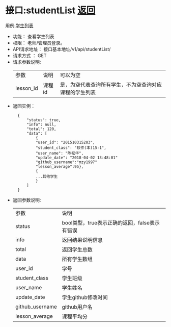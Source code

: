 # 接口:studentList [返回][1]

用例:[学生列表][2]

<ul>
<li>功能： 查看学生列表</li>
<li>权限： 老师/管理员登录。</li>
<li>API请求地址： 接口基本地址/v1/api/studentList/<lesson_id></li>
<li>请求方式 ： GET</li>

<li>请求参数说明:</li>
    <table>
        <tr>
            <td>参数</td>   
            <td>说明</td>
            <td>可以为空</td>
        </tr>
        <tr>
            <td>lesson_id</td>
            <td>课程id</td>
            <td>是，为空代表查询所有学生，不为空查询对应课程的学生列表</td>
        </tr>
    </table>

<li>返回实例：</li>

```
  {
      "status": true,
      "info": null,
      "total": 120,
      "data": [
          {
          "user_id": "201510315203",
          "student_class": "软件(本)15-1",
          "user_name": "陈松华",
          "update_date": "2018-04-02 13:48:01"
          "github_username":"mzy1997"
          "lesson_average":95},
          {
          ...其他学生
          }
      ]
  }
```

<li>返回参数说明:</li>
    <table>
        <tr>
            <td>参数</td>   
            <td>说明</td>
        </tr>
        <tr>
            <td>status</td>
            <td>bool类型，true表示正确的返回，false表示有错误</td>
        </tr>
        <tr>
            <td>info</td>
            <td>返回结果说明信息</td>
        </tr>
        <tr>
            <td>total</td>
            <td>返回学生总数</td>
        </tr>
        <tr>
            <td>data</td>
            <td>所有学生数组</td>
        </tr>
        <tr>
            <td>user_id</td>
            <td>学号</td>
        </tr>
        <tr>
            <td>student_class</td>
            <td>学生班级</td>
        </tr>
        <tr>
            <td>user_name</td>
            <td>学生姓名</td>
        </tr>
        <tr>
            <td>update_date</td>
            <td>学生github修改时间</td>
        </tr>
        <tr>
            <td>github_username</td>
            <td>github用户名</td>
        </tr>
        <tr>
            <td>lesson_average</td>
            <td>课程平均分</td>
        </tr>
    </table>
</ul>

[1]: https://github.com/mzy1997/is_analysis/blob/master/test6/README.md    "返回" 
[2]: https://github.com/mzy1997/is_analysis/blob/master/test6/用例/学生列表.md    "学生列表"
 